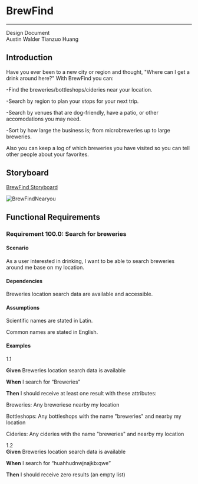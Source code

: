 # BrewFind
---

Design Document  
Austin Walder
Tianzuo Huang

## Introduction 
Have you ever been to a new city or region and thought, "Where can I get a drink around here?" With BrewFind you can:

-Find the breweries/bottleshops/cideries near your location.

-Search by region to plan your stops for your next trip.

-Search by venues that are dog-friendly, have a patio, or other accomodations you may need.

-Sort by how large the business is; from microbreweries up to large breweries.

Also you can keep a log of which breweries you have visited so you can tell other people about your favorites.

## Storyboard

[BrewFind Storyboard](https://projects.invisionapp.com/share/VF102Q8KRP3Z#/screens/443685950)


![BrewFindNearyou](https://user-images.githubusercontent.com/46360340/106367013-a7732d00-630d-11eb-8db2-4c8452475fac.png)

## Functional Requirements

### Requirement 100.0: Search for breweries

#### Scenario

As a user interested in drinking, I want to be able to search breweries around me base on my location. 

#### Dependencies

Breweries location search data are available and accessible.  

#### Assumptions

Scientific names are stated in Latin.  

Common names are stated in English.  

#### Examples
1.1  

**Given** Breweries location search data is available  

**When**  I search for “Breweries”  

**Then** I should receive at least one result with these attributes:  

Breweries: Any breweriese nearby my location  

Bottleshops: Any bottleshops with the name "breweries" and nearby my location 

Cideries: Any cideries with the name "breweries" and nearby my location  

1.2  
**Given** Breweries location search data is available

**When** I search for “huahhudnwjnajkb:qwe”  

**Then** I should receive zero results (an empty list)


